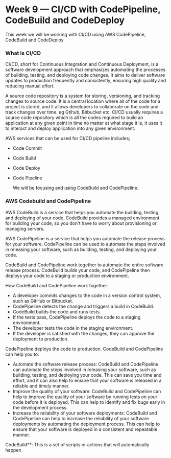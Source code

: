 # Week 9 — CI/CD with CodePipeline, CodeBuild and CodeDeploy

This week we will be working with CI/CD using AWS CodePipeline, CodeBuild and CodeDeploy

### **What is CI/CD**
CI/CD, short for Continuous Integration and Continuous Deployment, is a software development approach that emphasizes automating the processes of building, testing, and deploying code changes. It aims to deliver software updates to production frequently and consistently, ensuring high quality and reducing manual effort.

 A source code repository is a system for storing, versioning, and tracking changes to source code. It is a central location where all of the code for a project is stored, and it allows developers to collaborate on the code and track changes over time. eg Gtihub, Bitbucket etc. CI/CD usually requires a source code repository which is all the codes required to build an application at any given point in time no matter at what stage it is, it uses it to interact and deploy application into any given environment.

AWS services that can be used for CI/CD pipeline includes;
- Code Commit
- Code Build
- Code Deploy
- Code Pipeline

  We wiil be focusing and using CodeBuild and CodePipeline.

### AWS Codebuild and CodePipeline

AWS CodeBuild is a service that helps you automate the building, testing, and deploying of your code. CodeBuild provides a managed environment for building your code, so you don't have to worry about provisioning or managing servers.

AWS CodePipeline is a service that helps you automate the release process for your software. CodePipeline can be used to automate the steps involved in releasing your software, such as building, testing, and deploying your code.

CodeBuild and CodePipeline work together to automate the entire software release process. CodeBuild builds your code, and CodePipeline then deploys your code to a staging or production environment.

How CodeBuild and CodePipeline work together:

- A developer commits changes to the code in a version control system, such as GitHub or Bitbucket.
- CodePipeline detects the change and triggers a build in CodeBuild.
- CodeBuild builds the code and runs tests.
- If the tests pass, CodePipeline deploys the code to a staging environment.
- The developer tests the code in the staging environment.
- If the developer is satisfied with the changes, they can approve the deployment to production.
  
CodePipeline deploys the code to production.
CodeBuild and CodePipeline can help you to:

- Automate the software release process: CodeBuild and CodePipeline can automate the steps involved in releasing your software, such as building, testing, and deploying your code. This can save you time and effort, and it can also help to ensure that your software is released in a reliable and timely manner.
- Improve the quality of your software: CodeBuild and CodePipeline can help to improve the quality of your software by running tests on your code before it is deployed. This can help to identify and fix bugs early in the development process.
- Increase the reliability of your software deployments: CodeBuild and CodePipeline can help to increase the reliability of your software deployments by automating the deployment process. This can help to ensure that your software is deployed in a consistent and repeatable manner.

CodeBuild**: This is a set of scripts or actions that will automatically happen

